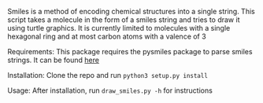 Smiles is a method of encoding chemical structures into a single string.
This script takes a molecule in the form of a smiles string and tries to draw it using turtle graphics. 
It is currently limited to molecules with a single hexagonal ring and at most carbon atoms with a valence of 3

Requirements:
This package requires the pysmiles package to parse smiles strings. It can be found [here](https://github.com/pckroon/pysmiles)

Installation:
Clone the repo and run `python3 setup.py install`

Usage:
After installation, run `draw_smiles.py -h` for instructions
